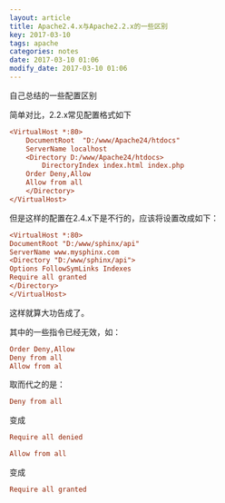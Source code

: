 ```yaml
---
layout: article
title: Apache2.4.x与Apache2.2.x的一些区别
key: 2017-03-10
tags: apache
categories: notes
date: 2017-03-10 01:06
modify_date: 2017-03-10 01:06
---
```


 自己总结的一些配置区别

<!--more-->

简单对比，2.2.x常见配置格式如下

```ini
<VirtualHost *:80>
    DocumentRoot  "D:/www/Apache24/htdocs"
    ServerName localhost
    <Directory D:/www/Apache24/htdocs>
        DirectoryIndex index.html index.php
    Order Deny,Allow
    Allow from all
    </Directory>
</VirtualHost>
```
但是这样的配置在2.4.x下是不行的，应该将设置改成如下：
```ini
<VirtualHost *:80>
DocumentRoot "D:/www/sphinx/api"
ServerName www.mysphinx.com
<Directory "D:/www/sphinx/api">
Options FollowSymLinks Indexes
Require all granted
</Directory>
</VirtualHost>
```

这样就算大功告成了。


其中的一些指令已经无效，如：
```ini
Order Deny,Allow
Deny from all
Allow from al
```
取而代之的是：

```ini
Deny from all
```
变成
```ini
Require all denied
```

```ini
Allow from all
```
变成
```ini
Require all granted
```
